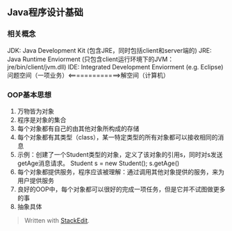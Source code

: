 ## Java程序设计基础

### 相关概念
JDK: Java Development Kit (包含JRE，同时包括client和server端的)
JRE: Java Runtime Enviorment (只包含client运行环境下的JVM：jre/bin/client/jvm.dll)
IDE: Integrated Development Enviorment (e.g. Eclipse)
问题空间（一项业务）<=============>解空间（计算机）

### OOP基本思想
1. 万物皆为对象
2. 程序是对象的集合
3. 每个对象都有自己的由其他对象所构成的存储
4. 每个对象都有其类型（class），某一特定类型的所有对象都可以接收相同的消息
5. 示例：创建了一个Student类型的对象，定义了该对象的引用s，同时对s发送getAge消息请求。 
    Student s = new Student();
    s.getAge()   
 6. 每个对象都提供服务，程序应该被理解：通过调用其他对象提供的服务，来为用户提供服务
 7. 良好的OOP中，每个对象都可以很好的完成一项任务，但是它并不试图做更多的事
 8. 抽象具体





> Written with [StackEdit](https://stackedit.io/).
<!--stackedit_data:
eyJoaXN0b3J5IjpbMTQ1MzEzMzgxMSw0MTg4NDY4MzUsMTcxNT
gyNDQ5MSwtMTYxMjQ4NTE5MCwxNTc3MDc4NTQxLC0xNzk4MjU5
ODc0LDczMzE5NzM5NSwtODIxMTk3OTgwLC0xMjI2NTI5OTgzXX
0=
-->